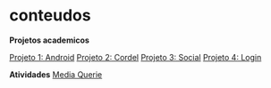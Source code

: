 # conteudos
 <b>Projetos academicos</b>

<a href="projeto-1-android\index.html"> Projeto 1: Android</a>
<a href="projeto-2-cordel\index.html"> Projeto 2: Cordel</a>
<a href="projeto-3-social\index.html"> Projeto 3: Social</a>
<a href="projeto-4-login\index.html"> Projeto 4: Login </a>

<b>Atividades</b>
<a href="exe-html-css\exe-26-media-queries\mq05\index.html">Media Querie</a>



